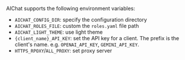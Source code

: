 AIChat supports the following environment variables:

- `AICHAT_CONFIG_DIR`: specify the configuration directory
- `AICHAT_ROLES_FILE`: custom the `roles.yaml` file path
- `AICHAT_LIGHT_THEME`: use light theme
- `{client_name}_API_KEY`: set the API key for a client. The prefix is the client's name. e.g. `OPENAI_API_KEY`, `GEMINI_API_KEY`.
- `HTTPS_RPOXY`/`ALL_PROXY`: set proxy server